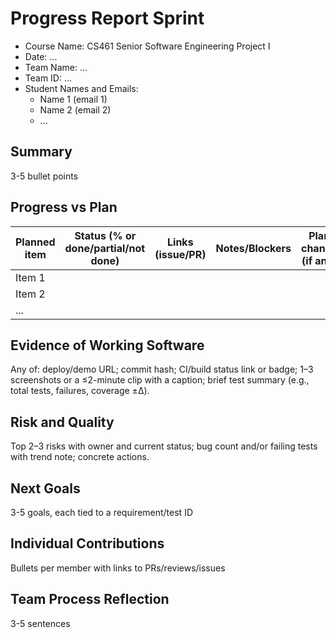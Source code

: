 <!-- YYYY-MM-DD-[TeamID]-Sprint[#]-ProgressReport.md -->

# Progress Report Sprint <X>

- Course Name: CS461 Senior Software Engineering Project I
- Date: ...
- Team Name: ...
- Team ID: ...
- Student Names and Emails:
  - Name 1 (email 1)
  - Name 2 (email 2)
  - ...

## Summary

3-5 bullet points

## Progress vs Plan

| Planned item | Status (% or done/partial/not done) | Links (issue/PR) | Notes/Blockers | Plan change (if any) |
| -------------|-------------------------------------|------------------|----------------|--------------------- |
| Item 1       |                                     |                  |                |                      |
| Item 2       |                                     |                  |                |                      |
| ...          |                                     |                  |                |                      |

## Evidence of Working Software

Any of: deploy/demo URL; commit hash; CI/build status link or badge; 1–3 screenshots or a ≤2-minute clip with a caption; brief test summary (e.g., total tests, failures, coverage ±Δ).

## Risk and Quality

Top 2–3 risks with owner and current status; bug count and/or failing tests with trend note; concrete actions.

## Next Goals

3-5 goals, each tied to a requirement/test ID

## Individual Contributions

Bullets per member with links to PRs/reviews/issues

## Team Process Reflection

3-5 sentences
